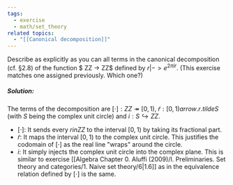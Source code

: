 ```yaml
---
tags:
  - exercise
  - math/set_theory
related topics:
  - "[[Canonical decomposition]]"
---
```

Describe as explicitly as you can all terms in the canonical decomposition (cf. §2.8) of the function $ ZZ -> ZZ$ defined by $r |-> e^{2\pi ir}$. (This exercise matches one assigned previously. Which one?)
##### Solution:
The terms of the decomposition are $[\cdot]: ZZ\twoheadrightarrow[0,1)$, $\tilde{r}: [0,1) arrow.r.tilde S$ (with $S$ being the complex unit circle) and $i:S\hookrightarrow ZZ$.
- $[\cdot]$:
	It sends every $r in ZZ$ to the interval $[0,1)$ by taking its fractional part.
- $\tilde{r}$:
	It maps the interval $[0,1)$ to the complex unit circle. This justifies the codomain of $[\cdot]$ as the real line "wraps" around the circle.
- $i$:
	It simply injects the complex unit circle into the complex plane.
This is similar to exercise [[Algebra Chapter 0. Aluffi (2009)/I. Preliminaries. Set theory and categories/1. Naive set theory/6|1.6]] as in the equivalence relation defined by $[\cdot]$ is the same.